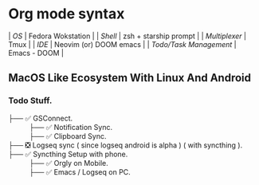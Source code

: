 # Org mode syntax

| *OS* | Fedora Wokstation |
| *Shell* | zsh + starship prompt |
| *Multiplexer* | Tmux |
| *IDE* | Neovim (or) DOOM emacs |
| *Todo/Task Management* | Emacs - DOOM |

## MacOS Like Ecosystem With Linux And Android

### Todo Stuff. <br />
*├──* ✅ GSConnect.<br />
&emsp;&emsp;&emsp;*├──* ✅ Notification Sync.<br />
&emsp;&emsp;&emsp;*├──* ✅ Clipboard Sync.<br />
*├──* ❎ Logseq sync ( since logseq android is alpha ) ( with syncthing ).<br />
*├──* ✅ Syncthing Setup with phone.<br />
&emsp;&emsp;&emsp;*├──* ✅ Orgly on Mobile.<br />
&emsp;&emsp;&emsp;*├──* ✅ Emacs / Logseq on PC.<br />
